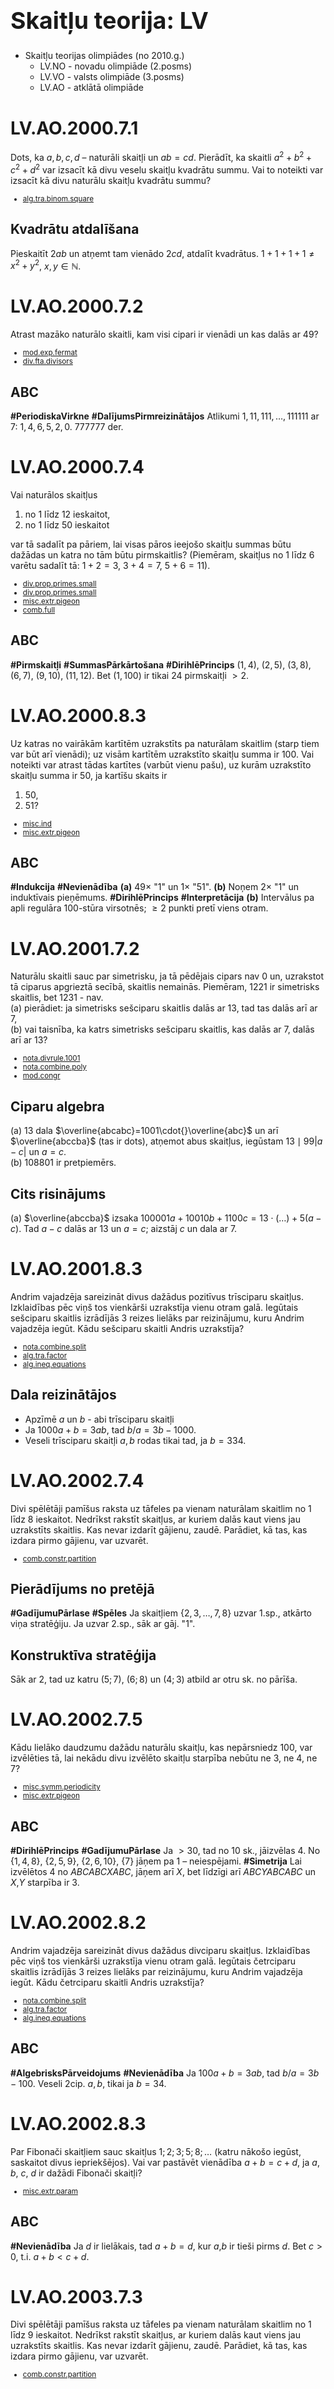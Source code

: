 # &nbsp;

<h1 style="font-size:28pt">Skaitļu teorija: LV</h1>

* Skaitļu teorijas olimpiādes (no 2010.g.)
    - LV.NO - novadu olimpiāde (2.posms)
    - LV.VO - valsts olimpiāde (3.posms)
    - <blue>LV.AO - atklātā olimpiāde</blue>



# <lo-sample/> LV.AO.2000.7.1

Dots, ka $a,b,c,d$ – naturāli skaitļi un $ab=cd$. Pierādīt, ka skaitli $a^2 + b^2 + c^2 + d^2$ 
var izsacīt kā divu veselu skaitļu kvadrātu summu. Vai to noteikti var izsacīt kā divu naturālu skaitļu kvadrātu summu?

<small>

* [alg.tra.binom.square](#)

</small>

<!--
questionType=Prove.Other
concepts=square
-->


## Kvadrātu atdalīšana

Pieskaitīt $2ab$ un atņemt tam vienādo $2cd$, atdalīt kvadrātus. $1+1+1+1 \neq x^2 + y^2$, $x, y \in \mathbb{N}$.





# <lo-sample/> LV.AO.2000.7.2

Atrast mazāko naturālo skaitli, kam visi cipari ir vienādi un kas dalās ar $49$?

<small>

* [mod.exp.fermat](#)
* [div.fta.divisors](#)

</small>

<!--
genre=optimization
questionType=Find.Min
concpts=decimal-notation
-->


## ABC

**#PeriodiskaVirkne** **#DalījumsPirmreizinātājos** Atlikumi $1,11,111,\ldots,111111$ ar $7$: $1,4,6,5,2,0$. $777777$ der.



# <lo-sample/> LV.AO.2000.7.4

Vai naturālos skaitļus

1. no $1$ līdz $12$ ieskaitot,
2. no $1$ līdz $50$ ieskaitot

var tā sadalīt pa pāriem, lai visas pāros ieejošo skaitļu summas būtu dažādas un katra no tām būtu pirmskaitlis?
(Piemēram, skaitļus no 1 līdz 6 varētu sadalīt tā: $1+2=3$, $3+4 = 7$, $5+6=11$).

<small>

* [div.prop.primes.small](#)
* [div.prop.primes.small](#)
* [misc.extr.pigeon](#)
* [comb.full](#)

</small>

<!--
concept=partition,primes
questionType=ProveDisprove.Exists
genre=construction
-->

## ABC

**#Pirmskaitļi** **#SummasPārkārtošana** **#DirihlēPrincips** $(1,4)$, $(2,5)$, $(3,8)$, $(6,7)$, $(9,10)$, $(11,12)$. Bet $(1,100)$ ir tikai $24$ pirmskaitļi $>2$. 






# <lo-sample/> LV.AO.2000.8.3

Uz katras no vairākām kartītēm uzrakstīts pa naturālam skaitlim (starp tiem var būt arī vienādi); uz visām kartītēm uzrakstīto skaitļu summa ir $100$. Vai noteikti var atrast tādas kartītes (varbūt vienu pašu), uz kurām uzrakstīto skaitļu summa ir $50$, ja kartīšu skaits ir

1. $50$,
2. $51$?


<small>

* [misc.ind](#)
* [misc.extr.pigeon](#)

</small>

<!--
genre=construction
questionType=ProveDisprove.Exists
-->


## ABC

**#Indukcija** **#Nevienādība** **(a)** $49 \times$ "1" un $1 \times$ "51". **(b)** Noņem $2 \times$ "1" un induktīvais pieņēmums.
**#DirihlēPrincips** **#Interpretācija** **(b)** Intervālus pa apli regulāra $100$-stūra virsotnēs; $\geq 2$ punkti pretī viens otram.









# <lo-sample/> LV.AO.2001.7.2

Naturālu skaitli sauc par simetrisku, ja tā pēdējais cipars nav $0$ un, uzrakstot tā ciparus apgrieztā secībā, 
skaitlis nemainās. Piemēram, $1221$ ir simetrisks skaitlis, bet $1231$ - nav.  
(a) pierādiet: ja simetrisks sešciparu skaitlis dalās ar $13$, tad tas dalās arī ar $7$,  
(b) vai taisnība, ka katrs simetrisks sešciparu skaitlis, kas dalās ar $7$, dalās arī ar $13$?

<small>

* [nota.divrule.1001](#)
* [nota.combine.poly](#)
* [mod.congr](#)

</small>

<!--
concepts=palindrome,decimal-notation
questionType=Prove.ForAll,ProveDisprove.ForAll
-->


## Ciparu algebra

(a) $13$ dala $\overline{abcabc}=1001\cdot{}\overline{abc}$ un 
arī $\overline{abccba}$ (tas ir dots), 
atņemot abus skaitļus, iegūstam $13 \mid 99|a-c|$ un $a=c$.   
(b) $108801$ ir pretpiemērs.


## Cits risinājums

(a) $\overline{abccba}$ izsaka 
$100001a + 10010b + 1100c = 13\cdot (\ldots ) + 5(a-c)$. 
Tad $a-c$ dalās ar $13$ un $a=c$; aizstāj $c$ un dala ar $7$.





# <lo-sample/> LV.AO.2001.8.3

Andrim vajadzēja sareizināt divus dažādus pozitīvus trīsciparu skaitļus. 
Izklaidības pēc viņš tos vienkārši uzrakstīja vienu otram galā. 
Iegūtais sešciparu skaitlis izrādījās $3$ reizes lielāks par reizinājumu, 
kuru Andrim vajadzēja iegūt. Kādu sešciparu skaitli Andris uzrakstīja?

<small>

* [nota.combine.split](#)
* [alg.tra.factor](#)
* [alg.ineq.equations](#)

</small>

<!--
questionType=Find.All
genre=digit-manipulation
concepts=decimal-notation
-->



## Dala reizinātājos

* Apzīmē $a$ un $b$ - abi trīsciparu skaitļi
* Ja $1000a+b=3ab$, tad $b/a=3b-1000$. 
* Veseli trīsciparu skaitļi $a,b$ rodas tikai tad, ja $b=334$.






# <lo-sample/> LV.AO.2002.7.4

Divi spēlētāji pamīšus raksta uz tāfeles pa vienam 
naturālam skaitlim no $1$ līdz $8$ ieskaitot. 
Nedrīkst rakstīt skaitļus, ar kuriem dalās kaut 
viens jau uzrakstīts skaitlis. 
Kas nevar izdarīt gājienu, zaudē.
Parādiet, kā tas, kas izdara pirmo gājienu, var uzvarēt.

<small>

* [comb.constr.partition](#)

</small>

<!--
genre=game
concepts=divisibility
questionType=Algorithm
strategy=contradiction
-->



## Pierādījums no pretējā

**#GadījumuPārlase** **#Spēles** Ja skaitļiem $\{ 2,3,\ldots,7,8\}$ uzvar 1.sp., atkārto viņa stratēģiju. Ja uzvar 2.sp., sāk ar gāj. "$1$".


## Konstruktīva stratēģija

Sāk ar $2$, tad uz katru $(5; 7)$, $(6; 8)$ un $(4; 3)$ atbild ar otru sk. no pārīša.





# <lo-sample/> LV.AO.2002.7.5

Kādu lielāko daudzumu dažādu naturālu skaitļu, kas nepārsniedz $100$, var izvēlēties tā, 
lai nekādu divu izvēlēto skaitļu starpība nebūtu ne $3$, ne $4$, ne $7$?

<small>

* [misc.symm.periodicity](#)
* [misc.extr.pigeon](#)

</small>


<!--
genre=optimization
questionType=Find.Max
-->


## ABC

**#DirihlēPrincips** **#GadījumuPārlase** Ja $>30$, tad no $10$ sk., jāizvēlas $4$. No $\{1,4,8\}$, $\{2,5,9\}$, $\{2,6,10\}$, $\{7\}$ jāņem pa $1$ – neiespējami.
**#Simetrija** Lai izvēlētos $4$ no *ABCABCXABC*, jāņem arī $X$, bet līdzīgi arī *ABCYABCABC* un $X$,$Y$ starpība ir $3$.






# <lo-sample/> LV.AO.2002.8.2

Andrim vajadzēja sareizināt divus dažādus divciparu skaitļus. Izklaidības pēc 
viņš tos vienkārši uzrakstīja vienu otram galā. Iegūtais četrciparu skaitlis izrādījās 
$3$ reizes lielāks par reizinājumu, kuru Andrim vajadzēja iegūt. 
Kādu četrciparu skaitli Andris uzrakstīja?

<small>

* [nota.combine.split](#)
* [alg.tra.factor](#)
* [alg.ineq.equations](#)

</small>


<!--
seeAlso=LV.AO.2001.8.3
questionType=Find.All
genre=digit-manipulation
concepts=decimal-notation
-->




## ABC

**#AlgebrisksPārveidojums** **#Nevienādība** Ja $100a+b=3ab$, tad $b/a=3b-100$. Veseli 2cip. $a,b$, tikai ja $b=34$.





# <lo-sample/> LV.AO.2002.8.3

Par Fibonači skaitļiem sauc skaitļus $1; 2; 3; 5; 8; \ldots$ 
(katru nākošo iegūst, saskaitot divus iepriekšējos).
Vai var pastāvēt vienādība $a+b=c+d$,
ja $a$, $b$, $c$, $d$ ir dažādi Fibonači skaitļi?

<small>

* [misc.extr.param](#)

</small>


<!--
concepts=fibonacci-sequence
questionType=ProveDisprove.Exists
-->



## ABC

**#Nevienādība** Ja $d$ ir lielākais, tad $a+b=d$, kur $a$,$b$ ir tieši pirms $d$. Bet $c>0$, t.i. $a+b<c+d$. 





# <lo-sample/> LV.AO.2003.7.3

Divi spēlētāji pamīšus raksta uz tāfeles pa vienam naturālam 
skaitlim no $1$ līdz $9$ ieskaitot. Nedrīkst rakstīt skaitļus, ar kuriem dalās 
kaut viens jau uzrakstīts skaitlis. Kas nevar izdarīt gājienu, zaudē. 
Parādiet, kā tas, kas izdara pirmo gājienu, var uzvarēt.

<small>

* [comb.constr.partition](#)

</small>

<!--
genre=game
concepts=divisibility
questionType=Algorithm
strategy=contradiction
-->


## No pretējā

**#GadījumuPārlase** **#Spēles** Ja skaitļiem $\{ 2,3,\ldots,8,9\}$ uzvar 1.sp., atkārto viņa stratēģiju. Ja uzvar 2.sp., sāk ar gāj. "$1$".


## Konstruktīva stratēģija

Sāk ar $2$, tad katrā grupā $(5;7)$, $(3;8)$ un $(4;6;9)$ uzvar izolēti.






# <lo-sample/> LV.AO.2003.7.5

Uz tāfeles pa reizei uzrakstīti visi naturālie skaitļi no $1$ līdz $n$ ieskaitot. 
Ar vienu gājienu var izvēlēties divus uz tāfeles uzrakstītus skaitļus 
(apzīmēsim tos ar $a$ un $b$), nodzēst tos un to vietā uzrakstīt $\left| a^2-b^2 \right|$. 
Pēc $n-1$ gājiena uz tāfeles paliek viens skaitlis.  
Vai tas var būt $0$, ja **(a)** $n=8$, **(b)** $n=9$?

<small>

* [misc.invar.parity](#)
* [seq.arithm.summation](#)
* [comb.full](#)

</small>

<!--
concepts=absolute-value
genre=making-moves
isProgramming=true
programmingTask=Skaitļu komplektam atrast mazāko, ko var iegūt ar šiem gājieniem.
questionType=Algorithm
-->


## ABC

**#Invariants** **#ProgresijasSumma** Ar $n=8$ var: veido $9$, $32$, $32$ utt. Ja $n=9$, tad $1+2+\ldots+9=45$, bet summas paritāte nemainās.





# <lo-sample/> LV.AO.2003.8.3

Kādā lielākajā daudzumā dažādu naturālu saskaitāmo, 
kas visi lielāki par $1$, var sadalīt skaitli $56$ tā, lai katru divu 
saskaitāmo lielākais kopīgais dalītājs būtu $1$?

<small>

* [misc.extr.param](#)
* [div.prop.primes.small](#)

</small>

<!--
genre=optimization
concepts=gcd,coprimes
questionType=Find.Count
-->


## ABC

**#EkstrēmaisElements** **#Nevienādība** $3,5,7,11,13,17$ der, bet 7 saskaitāmos nevar, jo pat mazāko pirmsk. summa $>56$. 





# <lo-sample/> LV.AO.2003.8.5

Uz katras no divām lapām jāuzraksta pa $n$ veseliem pozitīviem skaitļiem. 
Visiem $2n$ uzrakstītajiem skaitļiem jābūt dažādiem. Pie tam uz lapām uzrakstīto 
skaitļu summām jābūt vienādām savā starpā, un uzrakstīto skaitļu 
kvadrātu summām arī jābūt vienādām savā starpā.  
Vai tas iespējams, ja **(a)** $n=3$, **(b)** $n=4$, **(c)** $n=2003$?

<small>

* [misc.symm.periodicity](#)
* [comb.full](#)
* [alg.tra.binom.square](#)

</small>

<!--
concepts=square
isHard=true
isProgramming=true
questionType=ProveDisprove.Exists
-->


## ABC

**#Konstrukcija** **#Simetrija** **(a)** $(1,5,6)$, $(2,3,7)$. **(b)** $(1,4,6,7)$, $(2,3,5,8)$. **(c)** $2003$ veido **"(b)"** pieskaitot $k_i$.





# <lo-sample/> LV.AO.2004.7.3

Kādam mazākajam naturālajam $n$ visas daļas
$$\frac{5}{n+7}, \frac{6}{n+8}, \frac{7}{n+9}, \ldots, \frac{35}{n+37}, \frac{36}{n+38}$$
ir nesaīsināmas?

<small>

* [div.common.gcd.euclid](#)
* [div.prop.primes.small](#)

</small>

<!--
concepts=fractions,gcd
questionType=Find.Min
-->


## Eiklīda algoritms

* Visas daļas izskatās šādi: $\frac{k}{n+(k+2)}$. 
* Vajag, lai $\mbox{LKD}(k,n+(k+2))=1$. 
* $\mbox{LKD}(k,n+(k+2))=\mbox{LKD}(k,n+2)=1$, $k=5,\ldots,36$.

$n+2=37$ ir savstarpējs pirmskaitlis ar visiem $k$, t.i. $n=35$.




# <lo-sample/> LV.AO.2004.8.3

Dots, ka $A$ un $B$ – naturāli divciparu skaitļi. Skaitli $X$ iegūst, 
pierakstot skaitlim $A$ galā skaitli $B$; skaitli $Y$ iegūst, 
pierakstot skaitlim $B$ galā skaitli $A$. Dots, ka $X-Y$ dalās ar $91$. Pierādīt, ka $A=B$.

<small>

* [nota.combine.split](#)
* [div.fta.divisors](#)

</small>

<!--
concepts=decimal-notation,divisibility
genre=digit-manipulation
questionType=Prove.ForAll
-->


## ABC

**#AlgebrisksPārveidojums** **#Dalāmība** $(100A+B)-(100B+A) = 99(A-B)$ un $A-B$ dalās ar $91$. Divciparu skaitļiem tas nozīmē $A=B$.





# <lo-sample/> LV.AO.2004.8.5

Virknē augošā kārtībā izrakstīti naturālie skaitļi no $1$ līdz $2004$ ieskaitot, 
katrs vienu reizi. Izsvītrojam no tās skaitļus, kas atrodas 
$1., 4., 7., 10., \ldots$ vietās. No palikušās virknes atkal
izsvītrojam skaitļus, kas tajā atrodas $1., 4., 7., \ldots$ vietās. 
Ar iegūto virkni rīkojamies tāpat, utt.,
kamēr paliek neizsvītrots viens skaitlis. Kurš tas ir?

<small>

* [seq.arithm.numestimate](#)
* [seq.geom.estimate](#)
* [seq.recur.other](#)

</small>

<!--
concepts=sequence
genre=making-moves
isHard=true
questionType=Find.Only
-->


## ABC

**#KonstrukcijaNoBeigām** **#RekurentaVirkne** Pirms pēdējās izsvītrošanas pēdējais skaitlis bija \#2, pirms tam \#3, \#5, \#8, \#12, utt.
**#GadījumuPārlase** Pēc $n$ svītrošanām pirmais palikušais ir $x_n$. Pamato $x_{n+1} = \left\lceil 3x_n/2 \right\rceil$ pāru un nepāru $x_n$.





# <lo-sample/> LV.AO.2005.7.4

Triju veselu pozitīvu skaitļu summa ir $407$. 
Ar kādu lielāko daudzumu nuļļu var beigties šo
skaitļu reizinājums?

<small>

* [nota.divrule.2_5pow](#)
* [mod.congr.sumdiff](#)

</small>

<!--
genre=optimization
concepts=decimal-notation
questionType=Find.Max
-->


## ABC

**#DalīšanaArAtlikumu** **#DalījumsPirmreizinātājos** **#GadījumuPārlase** 

* $407 = 250+125+32$, tad $p = 1000000$. 
* Divi saskaitāmie nevar beigties ar "5", jo atlikušajam tad jābeidzas ar "7". Tātad vismaz
viens saskaitāmais beigsies ar nulli. 
* Vairāk kā sešus $5$-pirmreizinātājus nevar iegūt ($125=5^3$ un $250=5^3\cdot{}2$ ir optimāli).





# <lo-sample/> LV.AO.2005.8.3

Kā var sadalīt naturālos skaitļus no 1 līdz 9 ieskaitot divās daļās tā, lai vienas daļas visu skaitļu
summa būtu vienāda ar otras daļas visu skaitļu reizinājumu?

<small>

* [comb.full.backtrack](#)

</small>

<!--
concepts=partition
genre=construction
questionType=Find.Any
-->



## ABC

**#DalījumsPirmreizinātājos** **#GadījumuPārlase** **#ProgresijasSumma** Ja $a,b,c$ ir reizināti, tad var $abc=32$ un $a+b+c=45-32=13$. $(a,b,c)=(1,4,8)$.






# <lo-sample/> LV.AO.2006.7.1

Vilcienā Rīga-Mehiko vietas numurētas ar naturāliem skaitļiem, sākot ar $1$ 
(numerācija ir vienota visam vilcienam, t.i., ir tikai viena vieta ar numuru $1$, 
viena vieta ar numuru $2$ utt; numuri piešķirti virzienā no lokomotīves uz vilciena "asti"). 
Visos vagonos ir vienāds vietu skaits. Vietas ar numuriem $1996$ un $2015$ ir vienā vagonā,
bet vietas ar numuriem $630$ un $652$ – dažādos vagonos, 
kas pie tam nav blakus viens otram. Cik vietu ir katrā vagonā?

<small>

* [seq.arithm.expr](#)
* [seq.gaps](#)
* [comb.full](#)

</small>

<!--
concepts=sequence
questionType=Find.All
-->



## Progresijas diference

* Vietu skaits $k \leq 22$ (jo $1996$ un $2015$ ir vienā vagonā) 
* Vietu skaits $k \geq 21$ (jo $630$ un $652$ – dažādos vagonos, 
kas pie tam nav blakus viens otram). 
* $1995$ vai $1994$ jādalās ar $k$, jo ar šo vietu beidzas kārtējais vagons.





# <lo-sample/> LV.AO.2006.8.3

Naturāla skaitļa $x$ ciparu summu apzīmēsim ar $S(x)$. 
Pieņemsim, ka $n$ – tāds naturāls skaitlis, kam vienlaicīgi 
izpildās īpašības $S(n)=10$ un $S(5n)=5$.  
(a) atrodiet kaut vienu tādu skaitli,  
(b) vai tādu skaitļu ir bezgalīgi daudz?  
(c) vai kāds no tādiem skaitļiem ir nepāra?


<small>

* [nota.divrule.2_5_10.divides](#)
* [nota.combine.padding](#)

</small>

<!--
genre=special-numbers,sum-of-digits
questionType=Find.Any,ProveDisprove.Other,ProveDisprove.Exists
-->


## 

Uzminēts piemērs (pāru cipari divreiz samazinās, ja reizina ar $5$).

(a) $22222$ der  
(b) Var $22222$ vidū iespraust $0$ (arī $64\cdot 10^k$ der).   
(c) Ja $n$ nepāra, $5n$ beigtos ar $5$, nav iespējams, jo $n \neq 1$. 





# <lo-sample/> LV.AO.2007.7.1

Kādu lielāko daudzumu dažādu ciparu var izrakstīt pa apli tā, 
lai katri divi blakus uzrakstīti cipari, lasot tos vienalga 
kādā virzienā, veidotu pirmskaitļa pierakstu?


<small>

* [comb.graph.cycle](#)
* [div.prop.primes.small](#)

</small>

<!--
genre=optimization
concepts=primes
questionType=Find.Max
-->




## ABC

**#Grafi** Iespējamie pāri $(1,3)$, $(1,7)$, $(3,7)$, $(7,9)$. $4$-cikla nav, jo $9$ tikai viens kaimiņš. $3$-cikls $1-3-7-1$.





# <lo-sample/> LV.AO.2007.7.3

Uz tāfeles sākumā uzrakstīti $6$ divciparu naturāli skaitļi. 
Andris ar savu gājienu var pieskaitīt dažiem skaitļiem $1$, bet pārējiem skaitļiem $2$. 
(Var arī pieskaitīt visiem skaitļiem $1$ vai visiem skaitļiem $2$.) 
Pēc tam Maija ar savu gājienu var nodzēst jebkuru skaitli, kas dalās ar $7$ 
vai kam ciparu summa dalās ar $7$. Pēc tam gājienu izdara Andris, pēc tam – Maija, utt. 
Pierādīt, ka Maija var panākt, lai skaitļu uz tāfeles vairs nebūtu 
(pieņemsim, ka tiek spēlēts pietiekoši ilgi).


<small>

* [seq.gaps](#)
* [misc.ind.descent](#)

</small>

<!--
concepts=decimal-notation,divisibility,sum-of-digits
genre=game
questionType=Algorithm,Prove.ForAll
-->


## ABC

**#Dalāmība** **#Decimālpieraksts** **#Spēles** Pārīšiem $(105;106)$, $(160;161)$, $(167;168)$, $(175;176)$ utt. Andris nevar tikt pāri.





# <lo-sample/> LV.AO.2007.8.3

Juliata iedomājās naturālu skaitli, sareizināja visus tā ciparus un iegūto 
rezultātu pareizināja ar iedomāto skaitli. Gala rezultātā Juliata ieguva $1716$. 
Kādu skaitli viņa iedomājās sākumā?

<small>

* [div.fta](#)
* [alg.ineq.equations](#)

</small>

<!--
concepts=decimal-notation
genre=digit-manipulation
questionType=Find.All
-->


## ABC

**#Dalāmība** **#DalījumsPirmreizinātājos** $1716=2^2 \cdot 3 \cdot 11 \cdot 13$. Sk. $11$ un $13$ nav cipari. Atbilde ir formā $11 \cdot 13 \cdot k$.






# <lo-sample/> LV.AO.2008.7.2

Dots, ka $x$ un $y$ – tādi naturāli skaitļi, ka  $x \cdot y = 10^{12}$. 
Vai var būt, ka ne $x$, ne $y$ nesatur savā pierakstā nevienu ciparu $0$?

<small>

* [nota.divrule.2_5pow](#)
* [alg.tra.pow.prod](#)

</small>

<!--
concepts=decimal-notation
questionType=ProveDisprove.Exists
-->



## Izmantojam 10^12 dalījumu pirmreizinātājos

Nē. $x$ vai $y = 2^{12} = 4096$. (Vai arī sareizināsies $2$ un $5$.)





# <lo-sample/> LV.AO.2008.8.3

Dots, ka $n>1$ – naturāls skaitlis, kas nav pirmskaitlis. 
Pierādīt, ka var atrast vismaz trīs dažādus naturālus skaitļus $a_1,a_2,\ldots,a_k$, 
kas apmierina sakarību
$$a_1 + a_2 + \ldots + a_k = n \cdot \left( \frac{1}{a_1} + 
\frac{1}{a_2} + \ldots + \frac{1}{a_k} \right).$$

<small>

* [div.fta.divisors.num](#)
* [div.fta.divisors.pair](#)
* [alg.series.sum](#)

</small>

<!--
concepts=primes,series
questionType=Prove.Exists
-->


## Dalītājus sadala pārīšos

* Sadala pa pāriem $a_1a_k = a_2a_{k-1} = \ldots = n$ (un $k \geq 3$).
* Tad $a_1 + \ldots + a_k = a_k + \ldots + a_1$.

$$1+3+9 = 9 \cdot \left( \frac{1}{1} + \frac{1}{3} + \frac{1}{9} \right). $$





# <lo-sample/> LV.AO.2009.7.3

Tabula sastāv no $3 \times 3$ rūtiņām. Rūtiņās ierakstīti naturāli skaitļi no $1$
līdz $9$ (katrā rūtiņā cits skaitlis). Skaitļu summas rindās un kolonnās
visas ir dažādas. Kāds lielākais daudzums šo summu var būt pirmskaitļi?

<small>

* [mod.fix.parity](#)
* [div.prop.primes.small](#)
* [seq.arithm.summation](#)
* [comb.full](#)

</small>

<!--
concepts=primes
genre=fill-in-table
questionType=Find.Max
isHard=true
-->



## ABC

**#Paritāte** **#Pirmskaitļi** **#ProgresijasSumma** **#SummasPārkārtošana** Nepāri kā pentomino "V". $(5,6,4)$,$(9,8,2)$,$(7,3,1)$. Nevar būt $p_1+p_2+p_3=45$.






# <lo-sample/> LV.AO.2009.7.5

Vairākiem rūķīšiem ir vienādi naudas daudzumi. Brīdi pa brīdim
kāds no rūķīšiem paņem daļu savas naudas un sadala to pārējiem
vienādās daļās. Pēc kāda laika izrādījās, ka vienam no rūķīšiem ir $8$
dālderi, bet citam – $25$ dālderi. Cik pavisam ir rūķīšu? (Dālderis ir
vienīgā rūķīšiem pieejamā naudas vienība.)

<small>

* [misc.invar.congr](#)

</small>

<!--
concepts=divisibility
genre=making-moves
questionType=Find.All
-->


## ABC

**#Dalāmība** **#Invariants** Ja rūķu ir $a$, pārdalot $k$ dāld., starpība mainās par $(a-1)k+k = ak$. Ja beigu starp. ir $17$, tad $a=17$.





# <lo-sample/> LV.AO.2009.8.4



Profesors Cipariņš ar savu ārzemju kolēģi ieradās Ziemassvētku
eglītes pasākumā, kurā piedalījās universitātes darbinieki, viņu
draugi, ģimenes locekļi, paziņas utt. Norādot uz trim viesiem,
Cipariņš piezīmēja: "Šo cilvēku vecumu reizinājums ir $2450$, bet
summa – divas reizes lielāka nekā Jūsu vecums." Kolēģis atteica:
"Es nezinu un nevaru noskaidrot, cik veci ir šie ļaudis." Tad Cipariņš
piebilda: "Es esmu vecāks par jebkuru citu šai eglītē." Tagad kolēģis
uzreiz pateica minēto $3$ viesu vecumus. Cik gadu tai laikā bija
Cipariņam un cik – viņa kolēģim? (Visus vecumus izsaka veselos
gados.)

<small>

* [div.fta](#)
* [comb.full](#)

</small>

<!--
genre=word-problem
isHard=true
questionType=Find.All
-->



## ABC

**#DalītājuSkaits** **#GadījumuPārlase** Kolēģa 1.atbildei atbilst $(5,10,49)$ vai $(7,7,50)$. Otrā P.C. piebilde neļauj tos atšķirt.






# <lo-sample/> LV.AO.2010.7.1

Uz tāfeles uzrakstīti pieci dažādi pirmskaitļi, kas nepārsniedz $100$. Par tiem
zināms, ka

1. pirmais ir $7$;
2. trešais ir par $4$ lielāks nekā piektais;
3. skaitlim, kuru iegūst, ceturto sareizinot ar piekto, visi cipari ir vienādi;
4. pirmais un ceturtais summā dod pieckāršotu otro.

Atrodi visus šos skaitļus!

<small>

* [div.prop.primes.small](#)
* [div.prop.primes.small](#)
* [div.fta](#)

</small>

<!--
concepts=primes
genre=construction
questionType=Find.All
-->

## ABC

**#GadījumuPārlase** (a) $p_1=7$, (b) $p_5 \neq 11$, (d) $p_4 \neq 11$, (c) $p_4 p_5 = 3 \cdot 37$, (d) $p_4 \neq 37$. Tātad $(7,2,41,3,37)$.





# <lo-sample/> LV.AO.2010.7.3

Ieraksti tabulas ar izmēriem $4 \times 4$ rūtiņas katrā rūtiņā vienu naturālu skaitli
tā, lai vienlaicīgi izpildītos šādas divas īpašības:

1. visi ierakstītie skaitļi ir dažādi;
2. jebkuru četru skaitļu, nekādi divi no kuriem neatrodas ne vienā rindā, 
nedz vienā kolonnā, summa ir $2010$.

Pietiek parādīt vienu veidu, kā to var izdarīt.

<small>

* [alg.linear.comb](#)
* [comb.full.backtrack](#)

</small>

<!--
genre=construction
questionType=Find.Any
-->


## ABC

**#MaģiskaisKvadrāts** **#SummasPārkārtošana** Saskaita 2 tabulas: $((1,2,3,4),\ldots,(1,2,3,4))$ un   $(0,\ldots,0),(4,\ldots,4),(996,\ldots,996),(1000,\ldots,1000)$.





# <lo-sample/> LV.AO.2010.7.4

Vairākiem bērniem visiem ir vienāds skaits konfekšu. Brīdi pa brīdim kāds
no bērniem paņem daļu savu konfekšu un sadala to pārējiem vienādās
daļās. Pēc kāda laika izrādījās, ka vienam no bērniem ir $4$ konfektes, bet
citam – $23$ konfektes. Cik pavisam ir bērnu? (Konfektes netiek dalītas
daļās, apēstas vai izmestas.)


<small>

* [misc.invar.congr](#)

</small>

<!--
questionType=Find.All
-->


## ABC

**#Dalāmība** **#Invariants** Ja bērnu ir $a$, pārdalot $k$ konf., starpība mainās par $(a-1)k+k = ak$. Ja beigu starp. ir $19$, tad $a=19$.





# <lo-sample/> LV.AO.2010.8.1

Starp skaitļiem
$$6\;\;1\;\;3\;\;4,$$
nemainot to secību, ievieto aritmētisko darbību zīmes ("$+$", "$-$", "$\ast$",
"$:$") un iekavas tā, lai iegūtās izteiksmes vērtība būtu **(a)** $25$,
**(b)** $24$.  
Vai to var izdarīt?

<small>

* [comb.full.syntax](#)

</small>

<!--
questionType=ProveDisprove.Exists
-->




## ABC

**#GadījumuPārlase** **#SintaksesKoks** **(a)** $(6 + 1)\ast 3 + 4 = 25$; **(b)** $6 : (1 - 3:4)=24$.






# <lo-sample/> LV.AO.2010.8.2

Andris un Juris katrs izvēlas trīs secīgus naturālus skaitļus tā, ka visi
seši skaitļi ir atšķirīgi. Katru Andra skaitli sareizināja ar katru Jura
skaitli, ieguva deviņus reizinājumus. Pierādi, ka starp iegūtajiem
deviņiem skaitļiem vismaz astoņi būs savā starpā atšķirīgi!

<small>

* [alg.expr.prop](#)
* [comb.full](#)

</small>

<!--
questionType=Prove.ForAll
-->



## Algebriski iztulkots vārds "secīgi"

Ja iedomāti $(a-1,a,a+1)$ un $(b-1,b,b+1)$ tad 2 vienādi reizinājumi, ja $b \pm 1 = 2a$ vai $a \pm 1 = 2b$.



# <lo-sample/> LV.AO.2010.10.4

Cik dažādos veidos skaitli $2010$ var izteikt kā vismaz divu pēc kārtas
sekojošu naturālu skaitļu summu? Saskaitāmo secība nav svarīga. 

### LV.AO.2011.10.1

Cik dažādos veidos skaitli $2011$ var izteikt kā vismaz divu pēc kārtas
sekojošu naturālu skaitļu summu? Saskaitāmo secība nav svarīga. 

<small>

* [seq.arithm.summation](#)
* [div.fta.proc](#)
* [comb.full](#)

</small>

<!--
questionType=Find.Count
-->






# <lo-sample/> LV.AO.2011.7.1

Uz tāfeles augošā secībā uzrakstīti seši dažādi pirmskaitļi, kas
nepārsniedz $100$. Par tiem zināms, ka

1. visu skaitļu pēdējie cipari ir atšķirīgi;
2. sestais skaitlis ir par $14$ lielāks nekā trešais;
3. ceturtā skaitļa pirmais cipars ir vienāds ar otrā skaitļa pēdējo ciparu;
4. piektā un sestā skaitļa pirmie cipari ir vienādi.

Atrodi visus šos skaitļus!

<small>

* [div.prop.primes.small](#)
* [div.prop.primes.small](#)

</small>

<!--
questionType=Find.All
-->



## ABC

**#GadījumuPārlase** **#Pirmskaitļi** (a) $p_1=2$,$p_2=5$. (b),(d) $(p_3;p_6)=(53,67)$. (c) $p_4=59$.






# <lo-sample/> LV.AO.2011.7.3

Atrodi naturālu skaitli, kuru, dalot ar $2010$, atlikumā iegūst $13$, bet,
dalot ar $2011$, atlikumā iegūst $3$.

<small>

* [seq.arithm.mod](#)
* [mod.eq.chinese](#)

</small>

<!--
questionType=Find.Any
-->


## Aplūko progresiju ar d=2010

* Aritmētiska progresija $2010k+13$ dos atlikumus $13-k$, dalot ar $2011$.
* Var ievietot $k=10$.


# <lo-sample/> LV.AO.2011.8.1

Starp skaitļiem
$$8\;\;3\;\;5\;\;2,$
nemainot to secību, ievieto aritmētisko darbību zīmes ("$+$", "$-$", "$\ast$",
"$:$") un iekavas tā, lai iegūtās izteiksmes vērtība būtu **(a)** $15$, **(b)** $16$.

<small>

* [comb.full.syntax](#)

</small>

<!--
questionType=Find.Any
-->


## ABC

**#GadījumuPārlase** **#SintaksesKoks** **(a)** $8 - 3 + 5 \ast 2 = 8 - (3 - 5 \ast 2) = 15$; **(b)** $8 : (3 - 5:2) = 16$.





# <lo-sample/> LV.AO.2011.8.4

Leonards izvēlējās patvaļīgu trīsciparu skaitli, pareizināja to ar $2$ un
tam galā pierakstīja sākotnējo skaitli. Vai viņa jauniegūtais skaitlis
noteikti dalās ar **(a)** $17$; **(b)** $23$?

<small>

* [nota.combine.split](#)
* [div.fta](#)

</small>

<!--
questionType=ProveDisprove.ForAll
-->



## ABC

**#Dalāmība** **#Decimālpieraksts** Ja 3-cip. sk. ir $\overline{abc}$, tad jaunais ir $2001\overline{abc}$ dalās ar $23$. Bet $17 \nmid 2001$. 





# <lo-sample/> LV.AO.2011.8.5

Jānis un Anna spēlē šādu spēli. Uz tāfeles ir uzrakstīts naturāls
skaitlis. Spēlētāji pēc kārtas veic gājienu: no uzrakstītā skaitļa atņem
kādu šī skaitļa ciparu (izņemot $0$), nodzēš uz tāfeles esošo skaitli un
tā vietā uzraksta iegūto starpību. Uzvar tas, kurš pēc sava gājiena
iegūst nulli.  
Sākumā ir uzrakstīts skaitlis $2011$, pirmo gājienu izdara Anna. Kurš
no spēlētājiem, pareizi spēlējot, uzvarēs? Apraksti, kā uzvarētājam
jārīkojas!

<small>

* [misc.invar.game](#)

</small>

<!--
questionType=Algorithm,Prove.ForAll
-->



## ABC

**#Invariants** **#Spēles** Pēc katra Annas gājiena skaitlim jādalās ar $10$. 





# <lo-sample/> LV.AO.2012.7.1

Vai var atrast tādus veselus skaitļus $a$ un $b$, kuriem izpildās vienādība
$$ab(3a + 5b) = 1234567?$$


<small>

* [mod.fix.parity](#)

</small>

<!--
questionType=ProveDisprove.Exists
-->

## ABC

**#Paritāte** Nepāru reizinājums nozīmē, ka $a,b$ ir nepāru. Bet tad $3a+5b$ ir pāru, kas ir pretruna. 





# <lo-sample/> LV.AO.2012.8.1

Starp skaitļiem
$$4\;\;1\;\;5\;\;7,$$
nemainot to secību, ievieto aritmētisko darbību zīmes ("$+$", "$-$", "$\ast$",
"$:$") un iekavas tā, lai iegūtās izteiksmes vērtība būtu **(a)** $13$, **(b)** $14$. 


<small>

* [comb.full.syntax](#)

</small>

<!--
questionType=Find.Any
-->


## ABC

**#GadījumuPārlase** **#SintaksesKoks** **(a)** $4 \ast 1 \ast 5 - 7 = 13$; **(b)** $4:(1-5:7) = 14$ bet arī $(4-1-5)\ast(-7)=14$.






# <lo-sample/> LV.AO.2012.8.3

Skolas matemātikas olimpiādē piedalījās ne vairāk kā $60$ skolēnu.
Vidējais punktu skaits, ko ieguva zēni, bija $21,6$. Vidējais punktu
skaits, ko ieguva meitenes, bija $15$. Vidējais punktu skaits, ko ieguva
visi skolēni, bija $20$. Cik skolēnu piedalījās olimpiādē?


<small>

* [alg.series.mean](#)
* [alg.ineq.equations](#)

</small>

<!--
questionType=Find.All
-->


## ABC

**#MasuCentrs** $**MKD**$ Pleci $1.6=|21.6-20|$ un $5=|15-20|$ attiecas kā $8$ un $25$. Zēnu ir $25$ un meiteņu $8$.





# <lo-sample/> LV.AO.2012.8.4

Pa apli uzrakstīti $11$ veseli skaitļi. Jebkuru trīs pēc kārtas ņemtu
skaitļu summa dalās ar $5$. Pierādi, ka visi uzrakstītie skaitļi dalās ar
$5$.


<small>

* [mod.period](#)

</small>

<!--
questionType=Prove.ForAll
-->



## ABC

**#DalīšanaArAtlikumu** **#PeriodiskaVirkne** Atlikumi $(\operatorname{mod} 5)$ ik pēc $3$ atkārtojas, tātad tie visi vienādi (un vienādi $0$).








# <lo-sample/> LV.AO.2012.10.1

Pierādi: ja $p$ un $14p^2+1$ ir pirmskaitļi, tad $14p^2-1$ ir naturāla
skaitļa kubs.

<small>

* [mod.congr.pow](#)
* [mod.congr.sumdiff](#)

</small>


<!--
questionType=Prove.ForAll
-->

## Secinājumu ķēdīte:

* Ja $p$ nedalās ar $3$, tad $p^2$ atlikums, dalot ar $3$, ir $1$. 
* Tad $14p^2$ dod atlikumu $2$, dalot ar $3$, jo skaitli ar atlikumu $2$ 
reizina ar skaitli ar atlikumu $1$.
* Tad $14p^2+1$ dod atlikumu $0$, dalot ar $3$. Tas nav pirmskaitlis. 

Secinām, ka $p=3$ (citi pirmskaitļi nedalās ar $3$). Tādēļ 
$14p^2 +1 = 127$ un $14p^2 - 1 = 125$, kas tiešām ir pilns kubs $5^3$.






# <lo-sample/> LV.AO.2013.7.1

Naturālā divciparu skaitlī neviens no cipariem nav $0$. Pierādīt, ka,
dalot šo skaitli ar tā ciparu reizinājumu, dalījums ir vismaz $\frac{11}{9}$.


<small>

* [alg.ineq.monotonicity](#)
* [nota.combine.poly](#)
* [misc.extr.param](#)

</small>


<!--
questionType=Prove.ForAll
-->


## ABC

$\frac{10a+b}{ab}=\frac{10}{b}+\frac{1}{a}$ ir vismazākā, ja $a=b=9$.





# <lo-sample/> LV.AO.2013.7.3

Pierādīt, ka skaitlis $1234567891011\ldots{}175176$ (pēc kārtas uzrakstīti
visi naturālie skaitļi no $1$ līdz $176$) nav naturāla skaitļa kvadrāts.
(Skaitļa kvadrāts ir skaitļa reizinājums pašam ar sevi.)


<small>

* [nota.divrule.2_5pow.divides](#)
* [nota.divrule.3_9.rem](#)
* [div.fta.pow.square](#)
* [seq.arithm.summation](#)

</small>


<!--
questionType=Prove.NotExists
-->


## 1.risinājums (dalāmība ar 3)

* Minētajam skaitlim ciparu summa kongruenta pēc moduļa $9$ ar
$1+\ldots+176$. (Decimālciparu pārvietojot, atlikums nemainās).
* Summējam aritmētisku progresiju: 
$1+\ldots+176=(176\cdot 177)/2$ - dalās ar $3$, bet ne ar $9$.
* Pilns kvadrāts nevar saturēt pirmskaitli $3$ nepāru pakāpē.

## 2.atrisinājums (dalāmība ar 2)

* Pilnu kvadrātu dalījums pirmreizinātājos 
nevar dalīties ar $8$ un nedalīties ar $16$ – 
saturēt pirmskaitli $2$ nepāru pakāpē.






# <lo-sample/> LV.AO.2013.8.1

Atrast visus naturālos skaitļus, kas nepārsniedz $1000000$ un kuri,
nosvītrojot to pirmo ciparu, samazinās $36$ reizes.


<small>

* [alg.expr](#)
* [nota.combine.poly.pieces](#)

</small>


<!--
questionType=Find.All
-->


## Pirmā cipara nodalīšana no pārējā gabala

$a$ - 1.cipars; $a \cdot 10^k + b = 36b$; $a \cdot 10^k = 35b$. 
Tad $a = 7$, $b=2\cdot 10^{k-1}$. 





# <lo-sample/> LV.AO.2013.10.4

No pirmajiem $100$ naturālajiem skaitļiem izvēlēts $51$ skaitlis.
Pierādīt, ka no tiem var izvēlēties divus, no kuriem viens dalās ar
otru.

<small>

* [seq.geom](#)
* [misc.extr.pigeon](#)

</small>

<!--
questionType=Prove.Other
-->


## Konstrukcija

Izrakstām ģeometriskas progresijas, kas sākas ar nepāru skaitļiem un $q=2$: 

$$(1,2,4,8,16,32,64),\;(3,6,12,24,48,96),$$
$$(5,10,20,40,80),\ldots,(97),\;(99).$$

* Būs tieši $50$ progresijas (dažās būs tikai pa vienam loceklim), jo līdz $100$ ir tieši $50$ nepāru skaitļi.
* Katrs skaitlis pieder tieši vienai progresijai, jo katram pāru skaitlim atbilst tieši viens nepāru 
skaitlis, kurš rodas, ja atkārtoti dala ar $2$. 
* Izvēloties $k+1$ skaitļus, vismaz divi būs no vienas progresijas (Dirihlē princips).


## Pretpiemērs

* Ja skaitļu ir tikai $50$, tad līdzīgi secināt nevar. 
* Var izvēlēties $51,\ldots,100$ - no tiem neviens nedalās ar otru.






# <lo-sample/> LV.AO.2014.7.2

Vai var atrast tādus veselus skaitļus $a$ un $b$, 
kuriem izpildās vienādība $a \cdot (3a + 5b) \cdot 7b = 7654321$. 


<small>

* [mod.fix.parity](#)

</small>


<!--
questionType=ProveDisprove.Exists
-->


## ABC

**#Paritāte** Nepāru reizinājums nozīmē, ka $a,b$ ir nepāru. Bet tad $3a+5b$ ir pāru, kas ir pretruna. 






# <lo-sample/> LV.AO.2014.7.4

Tabulas $3 \times 3$ rūtiņās katrā rūtiņā jāieraksta pa vienam naturālam skaitlim tā, 
lai katrā rindā,
katrā kolonnā un katrā diagonālē ierakstīto skaitļu summas būtu vienādas. Ir zināmi divās
rūtiņās ierakstītie skaitļi (skat.\ zīm.). Kādam skaitlim jābūt rūtiņā, kas apzīmēta ar
jautājuma zīmi? Atrodiet visas iespējamās vērtības un pamatojiet, ka citu nav!

![magicsquare](LV.AO.2014.7.4.png)


<small>

* [alg.expr.selectvar](#)

</small>


<!--
questionType=Find.All
genre=magic-configuration
-->


## ABC

Ja $a_{22}=x$, tad summas ir $3x$. Un $a_{13}=2x-13$, $a_{11}=x-11$, $a_{33}=x+11$, $a_{23}=2$.






# <lo-sample/> LV.AO.2014.8.1

Skaitli $\frac{1}{13}$
pārveidoja par bezgalīgu decimāldaļu un tajā izsvītroja 2014. ciparu aiz komata.
Kurš skaitlis lielāks – sākotnējais vai iegūtais?


<small>

* [mod.period](#)
* [nota.algor](#)

</small>

<!--
questionType=Find.Only
concepts=decimal-fractions
genre=digit-manipulation
-->


## ABC

**#Decimālpieraksts** **#PeriodiskaVirkne** $1/13=0.(076923076923)$ (periods $12$ cipari). $2014$-tais jeb $10$-tais cipars ir $9$.






# <lo-sample/> LV.AO.2014.8.2

Atrast visus naturālos skaitļus, kas nepārsniedz 
$1000000$ un kuri, nosvītrojot to pirmo
ciparu, samazinās $15$ reizes!


<small>

* [alg.expr](#)
* [nota.combine.poly.pieces](#)

</small>

<!--
questionType=Find.All
-->



## Pirmais cipars un viss pārējais

$a$ - 1.cipars; $a \cdot 10^k + b = 15b$; $a \cdot 10^k = 14b$. 
Tad $a = 7$, $b=5\cdot 10^{k-1}$. 





# <lo-sample/> LV.AO.2014.8.5

Tabulas $3 \times 3$ rūtiņās katrā rūtiņā jāieraksta pa vienam naturālam skaitlim tā, lai katrā rindā,
katrā kolonnā un katrā diagonālē ierakstīto skaitļu summas būtu vienādas. Augšējās rindas
vidējā rūtiņā ierakstīts skaitlis $24$ (skat.\ zīm.). Vai rūtiņā, kas apzīmēta ar jautājuma
zīmi, var būt ierakstīts skaitlis **(a)** $7$,  **(b)** $17$?

![magicsquare](LV.AO.2014.8.5.png)


<small>

* [alg.expr.selectvar](#)
* [comb.full.backtrack](#)

</small>

<!--
questionType=ProveDisprove.Exists
-->

## ABC

**#AlgebrisksPārveidojums** **#MaģiskaisKvadrāts** Apz. $a_{22}=x$, $a_{31}=b$. Tad $a_{13}=2x-b$, $a_{11}=x+b-24$, $a_{33}=x-b+24$, $a_{23}=2b-24$. Pie $b=7$, $a_{23}<0$.








# <lo-sample/> LV.AO.2014.10.4

Doti septiņi dažādi naturāli skaitļi; katriem diviem 
no dotajiem skaitļiem aprēķināja to
summu. Kāds lielākais skaits no šīm summām var būt pirmskaitļi?

<small>

* [mod.fix.parity](#)
* [comb.graph.bipartite](#)
* [mod.congr.sumdiff](#)
* [comb.constr.iterative](#) 

</small>


<!--
questionType=Find.Max
-->

**Uzdevuma lasīšana:** Jānoskaidro lielākais *skaits*, kas vispār var būt 
pirmskaitļi. Nevis, teiksim, lielākais *dažādu pirmskaitļu* skaits, ko 
var šādi iegūt.


## Spriedumi ar paritāti

* Dažādu naturālu skaitļu summa nevar būt $2$.
* Tātad, lai divu skaitļu summa būtu (nepāru) pirmskaitlis, 
viens no tiem ir pāru, otrs ir nepāru. 


## Cik no 7 ir pāru un cik nepāru skaitļu?

$$7=0+7=1+6=2+5=3+4=4+3=5+2=6+1=7+0$$

Lielākais teorētiski iespējamais $(n,p)$ pārīšu skaits ir tad, 
ja $4$ no septiņiem skaitļiem ir nepāru un $3$ ir pāru (vai otrādi): 

$$4\cdot{}3=12$$


## Divdaļīgi grafi

<hgroup>

![bipartite](LV.AO.2014.10.4-01.svg)

* Nepāru skaitļi veido kopu $A$ ar $4$ elementiem, 
pāru skaitļi veido kopu $B$ ar $3$ elementiem. 
* Ir tikai $4\cdot{}3$ pāri, kam ir cerība būt pirmskaitļiem. 
(Saskaitot $p+p$ vai $n+n$ pirmskaitli iegūt nevar.)

</hgroup>

<hgroup>

**Definīcija:** Ja grafā visas virsotnes var sadalīt divās nepārklājošās apakškopās $A$ un $B$ tā, 
ka jebkura grafa šķautne iet no virsotnes kopā $A$ uz virsotni kopā $B$, tad grafu sauc 
par *divdaļīgu*.  
**Apgalvojums:** Ja divdaļīgā grafā apakškopās $A$ un $B$ ir attiecīgi $a$ un $b$ virsotnes, 
tad tajā ir ne vairāk kā $a\cdot{}b$ šķautnes.

</hgroup>


## Atlikumi, dalot ar 3


![bipartite](LV.AO.2014.10.4-02.svg)

* Izvēloties vismazākos nepāru un pāru skaitļus, tikai $9$ no $12$ teorētiski iespējamajiem 
ir pirmskaitļi (citas summas dalās ar $9$ - apzīmētas ar raustītu līniju). 
* Ja papildus prasa, lai visi $7$ skaitļi dotu atlikumu $1$ (vai, izņēmuma gadījumā, atlikumu $0$), 
dalot ar $3$, var panākt, lai visas $12$ summas būtu pirmskaitļi.






# <lo-sample/> LV.AO.2015.7.3


1. Atrast tādu naturālu skaitli, kura ciparu summa ir $13$, pēdējie divi
cipari ir $13$ un kurš dalās ar $13$.
2. Vai var atrast tādu naturālu skaitli, kura ciparu summa ir $11$, pēdējie
divi cipari ir $11$ un kurš dalās ar $11$?


<small>

* [nota.divrule.11](#)
* [nota.divrule.3_9.divides](#)

</small>


<!--
questionType=Find.Any,ProveDisprove.Exists
-->


## Dalāmība aar 9 un 11

**(a)** $117$ cip.summa $9$, dalās ar $13$. $11713$ der.  
**(b)** $99k$ pāru/nepāru poz.cip.summa nevar būt $9$.





# <lo-sample/> LV.AO.2015.8.1

Nosaki, vai izteiksmes $\sqrt{6 + 2\sqrt{5}} + \sqrt{6 - 2\sqrt{5}}$ 
vērtība ir racionāls skaitlis!


<small>

* [alg.tra.binom.square](#)
* [misc.ind.descent](#)

</small>

<!--
questionType=Find.Only
-->



## ABC

**#AlgebriskaIdentitāte** **#QĪpašības** Kāpinot kvadrātā sanāk $20$, bet $\sqrt{20}=2\sqrt{5}$ nav racionāls.





# <lo-sample/> LV.AO.2015.8.3

Atrast vienu naturālu skaitli, kas lielāks nekā $2015$ un ko nevar izteikt kā
naturāla skaitļa kvadrāta un pirmskaitļa summu.


<small>

* [alg.tra.factor.sqdiff](#)
* [div.prop.primes.small](#)

</small>


<!--
questionType=Find.Any
-->


## ABC

**#AlgebriskaIdentitāte** **#Nevienādība** Ja $N = n^2$ liels pilns kvadrāts, tad $n^2 - a^2$ dalās reizinātājos $>2$.  




# <lo-sample/> LV.AO.2015.10.3

Atrast visus naturālos skaitļus, kas ir vienādi ar savu ciparu reizinājumu.
(Par viencipara skaitļa ciparu reizinājumu sauc tā vienīgo ciparu.)

<small>

* [misc.try](#) 
* [alg.ineq.transitive](#)

</small>

<!--
questionType=Find.All
-->


## Nevienādību izmantošana

* Pārbaudot dažādus skaitļus var novērot, ka ciparu reizinājums allaž mazāks par pašu skaitli.
* Pamatojam to 2-ciparu un 3-ciparu skaitļiem $\overline{ab}$ un $\overline{abc}$

$$a\cdot{}b < 10a \leq 10^1\cdot{}a + b = \overline{ab},$$
$$a\cdot{}b\cdot{}c < 10^2\cdot{}a < 100a + 10b + c = \overline{abc}.$$

Skaitļa pirmo decimālciparu reizinot ar $k$ turpmākajiem cipariem, iegūsim 
mazāku rezultātu nekā reizinot ar $10^k$, jo katrs cipars ir mazāks par $10$. 





# <lo-sample/> LV.AO.2016.7.2

Karlsons sev pusdienām nopirka $8$ pīrādziņus un $15$ magoņmaizītes, bet
Brālītis – vienu pīrādziņu un vienu magoņmaizīti. Karlsons par savām
pusdienām samaksāja tieši divus eiro (katra maizīte un pīrādziņš maksā veselu
skaitu centu). Cik samaksāja Brālītis?


<small>

* [alg.expr](#)
* [alg.expr.prop](#)
* [alg.ineq.equations](#)

</small>

<!--
questionType=Find.All
-->




## ABC

**#Dalāmība** **#Nevienādība** $200-8p=15m$, t.i. $m$ dalās ar $8$. Un $m$ nevar būt $16$, citādi $p<0$.  






# <lo-sample/> LV.AO.2016.8.1

Aprēķini dotās izteiksmes vērtību!
$$\frac{2000016 \cdot 1999984}{5^{12} \cdot 2^{13} - 128}$$


<small>

* [alg.tra.factor.sqdiff](#)

</small>

<!--
questionType=Find.Only
-->




## Algebrisks pārveidojums

$\frac{4(10^6 - 8)(10^6 + 8)}{2(10^{12} -64)} = \frac{4}{2}=2$. 






# <lo-sample/> LV.AO.2016.8.2

Vai var atrast tādus veselus skaitļus $a$ un $b$, ka $ab(a+43b) = 434343$?


<small>

* [mod.fix.parity](#)

</small>

<!--
questionType=ProveDisprove.Exists
-->





## ABC

**#Paritāte** Reizinājums ir nepāru, t.i. $a,b$ ir nepāru. Bet tad $a+43b$ ir pāru. 





# <lo-sample/> LV.AO.2016.8.3

Zināms, ka skaitlis dalās ar $2016$ un ka visi tā cipari ir dažādi. Kāds ir lielākais
ciparu skaits, kas var būt šajā skaitlī?


<small>

* [nota.divrule.2_5pow.divides](#)
* [nota.divrule.3_9.divides](#)
* [nota.divrule.composite](#)
* [comb.full](#)

</small>

<!--
questionType=Find.Max
-->



## ABC

**#DalījumsPirmreizinātājos** Visi $10$ cipari: $32 \mid 45312$. Cip.summa dalās ar $9$. Samaisa $6,7,8,9,0$, lai dalās ar $7$.



# <lo-sample/> LV.AO.2016.10.2

Vai var atrast tādus veselus skaitļus $x$, $y$ un $z$, ka
$x^3 − 2016xyz = 120$?

<small>

* [div.fta.proc](#)
* [nota.divrule.3_9.rem](#)
* [mod.congr.poly](#)
* [mod.eq.contradict](#) - pretrunas modulis: atlikumi pēc 9

</small>

<!--
questionType=ProveDisprove.Exists
-->









# <lo-sample/> LV.AO.2016.10.3

Aritmētiskās progresijas četri pēc kārtas ņemti locekļi ir veseli
skaitļi $A$, $B$, $C$ un $D$. Pierādīt, ka
$A^2+2B^2+3C^2+4D^2$
var izteikt kā divu
veselu skaitļu kvadrātu summu!

<small>

* [seq.arithm.expr](#)
* [alg.tra.binom.square](#)
* [alg.tra.binom.complsquare](#)

</small>

<!--
questionType=Prove.Exists
-->




# <lo-sample/> LV.AO.2017.7.5

Cik ir tādu naturālu divciparu skaitļu, kuriem ciparu reizinājums ir tieši divas
reizes mazāks nekā pats skaitlis?

<!--
questionType=Find.Count
-->



# <lo-sample/> LV.AO.2017.8.5

Vai var atrast tādu desmitciparu skaitli, kas ir vienāds ar visu savu ciparu
reizinājumu?

<!--
questionType=ProveDisprove.Exists
-->


# <lo-sample/> LV.AO.2017.10.5

Pierādīt, ja no trim naturāliem skaitļiem $n$; $n+11$ un $n+22$ divi ir
pirmskaitļi, tad trešais skaitlis dalās ar $6$.

<small>

* [div.prop.prod](#)
* [seq.arithm.mod.all](#)
* [comb.full](#) (gadījumus $n=2,3$ aplūko atsevišķi)

</small>

<!--
questionType=Prove.ForAll
-->



# <lo-sample/> LV.AO.2018.7.4

Atrast tādu veselu skaitli $n$, lai vienādība
$$(n - 2021)(n - 2018)(n - 2017)(n - 2016) = 2016$$
būtu patiesa!

<!--
questionType=Find.Any
-->



# <lo-sample/> LV.AO.2018.8.2

Naturālu skaitļu virknes $1; 8; 8; 64; 192; 432; \ldots$ 
katrs loceklis, sākot ar trešo, ir vienāds ar divu iepriekšējo 
locekļu nenulles ciparu reizinājumu. Kāds ir šīs
virknes 2018. loceklis?

<!--
questionType=Find.Only
-->



# <lo-sample/> LV.AO.2018.10.4

Pierādīt, ja $x$ - naturāls skaitlis, tad
$x^8 - x^2$ dalās ar $252$.

<small>

* [nota.divrule.3_9.divides](#)
* [div.prop.prod](#)
* [mod.congr.poly](#)

</small>

<!--
questionType=Prove.ForAll
-->


## Pārbaudām dalāmību ar 252 reizinātājiem

> **Apgalvojums:** Lai naturāls skaitlis $N$ dalītos ar $252=2^2\cdot{}3^2\cdot{}7^1$
> ir nepieciešami un pietiekami, lai $N$ dalītos ar pirmreizinātāju 
> augstākajām pakāpēm: $2^2 = 4$, $3^2 = 9$ un $7^1 = 7$. 

* $x^8 - x^2$ dalās ar $4$:
    - Ja $x$ ir pāru skaitlis, tad $x^2$ dalās ar $4$. 
    - Ja $x$ ir nepāru skaitlis, tad $(x^4-x)(x^4+x)$ ir divu pāru skaitļu reizinājums. Tātad arī dalās ar $4$.
* $x^8 - x^2$ dalās ar $9$:  
    - Ja $x$ dalās ar $3$, tad $x^2$ dalās ar $9$.
    - Ja $x = 3k+1$, tad $x^3 - 1 = (3k+1)^3 - 1$ dalās ar $9$ (pārbauda, atverot iekavas)
    - Ja $x = 3k-1$, tad $x^3 + 1 = (3k-1)^3 + 1$ dalās ar $9$ (pārbauda, atverot iekavas)


## Dalāmība ar 7

Pamatosim, ka $x^8 - x^2 = x^2(x^6-1)$ dalās arī ar $7$.

* Ja $x$ dalās ar $7$, tad $x^2$ dalās ar $7$. 
* Ja $x$ nedalās ar $7$, varam izmantot Mazo Fermā teorēmu pie $p=7$. 

> **Mazā Fermā teorēma:** Ja $p$ ir pirmskaitlis un $a$ nedalās ar $p$, tad
> $a^{p-1}$ dod atlikumu $1$, dalot ar $p$. 

Citiem vārdiem, $a^{p-1}-1$ dalās ar $p$.  
Ievietojot $p-7$, iegūstam, ka 
$a^6 - 1$ dalās ar $7$, ja vien $a$ nedalās ar $7$.


## Empīriska teorēmas pārbaude, ja p=7

Mazo Fermā teorēmu atcerēties ir derīgi, bet var pamatot citādi.

Pārbaudīsim, ka $x^6$ dod atlikumu $1$, dalot ar $7$ 
visiem $x=1,2,3,4,5,6$. (Lielākām $x$ vērtībām $x$ var aizstāt
ar tā atlikumu, polinoma $x^6$ vērtības atlikums no tā nemainīsies). 

<table>
<tr><th>$x$</th><td>1</td><td>2</td><td>3</td><td>4</td><td>5</td><td>6</td></tr>
<tr><th>$x^3$</th><td>1</td><td>8</td><td>27</td><td>64</td><td>125</td><td>216</td></tr>
<tr><th>Atlikums $x^3\;\mbox{mod}\;7$</th><td>1</td><td>1</td><td>6</td><td>1</td><td>6</td><td>6</td></tr>
<tr><th>$(x^3\;\mbox{mod}\;7)^2$</th><td>1</td><td>1</td><td>36</td><td>1</td><td>36</td><td>36</td></tr>
<tr><th>Atlikums $x^6\;\mbox{mod}\;7$</th><td>1</td><td>1</td><td>1</td><td>1</td><td>1</td><td>1</td></tr>
</table>


## Polinoma vērtību atlikumi 

> **Apgalvojums:** Ja $P(x)$ ir polinoms ar veseliem koeficientiem, 
> ja $x_1, x_2, m$ ir naturāli skaitļi, pie tam $x_1$ un $x_2$ dod vienādus 
> atlikumus, dalot ar $m$ , tad 
> arī polinomu vērtības $P(x_1)$ un $P(x_2)$ dod vienādus atlikumus, dalot ar $m$. 

> **Definīcija:** Apgalvojumu, ka $x_1$ un $x_2$ dod vienādus atlikumus, dalot ar $m$ pieraksta šādi:
> $x_1 \equiv x_2\;(\mbox{mod}\,m)$. To lasa: $x_1$ un $x_2$ ir *kongruenti* pēc moduļa $m$. 

Šajos apzīmējumos katram polinomam $P(x)$ var secināt:

$$ x_1 \equiv x_2\;(\mbox{mod}\,m)\;\;\Rightarrow\;\;P(x_1) \equiv P(x_2)\;(\mbox{mod}\,m)$$



# <lo-sample/> LV.AO.2019.7.5

Kādai mazākajai naturālai $n$ vērtībai skaitli $10^n$
iespējams izteikt kā septiņu
naturālu skaitļu reizinājumu tā, lai to visu pēdējie cipari ir dažādi (tas ir,
nevienam no tiem pēdējais cipars nesakrīt ar kāda cita skaitļa pēdējo ciparu)?

<!--
questionType=Find.Min
-->


# <lo-sample/> LV.AO.2019.8.5

Kādai mazākajai naturālai $n$ vērtībai skaitli $10^n$
iespējams izteikt kā sešu
naturālu skaitļu reizinājumu tā, ka neviens 
no tiem nav mazāks kā $10$ un to
visu pēdējie cipari ir dažādi (tas ir, 
nevienam no tiem pēdējais cipars nesakrīt
ar kāda cita skaitļa pēdējo ciparu)?

<!--
questionType=Find.Min
-->


# <lo-sample/> LV.AO.2019.10.1

Pierādīt, ka visām naturālām $n$ vērtībām ir spēkā vienādība
$$6 + 24 + 60 + \cdots + n(n + 1)(n + 2) =$$
$$=\frac{n(n+1)(n+2)(n+3)}{4}.$$

<small>

* [misc.ind](#)

</small>

<!--
questionType=Prove.ForAll
-->

# <lo-sample/> LV.AO.2019.10.4

Kādām naturālām $n$ vērtībām izteiksme 
$n^2 + n + 19$ ir kāda naturāla skaitļa kvadrāts?

<small>

* [alg.tra.binom.square](#)

</small>

<!--
questionType=Find.All
-->










